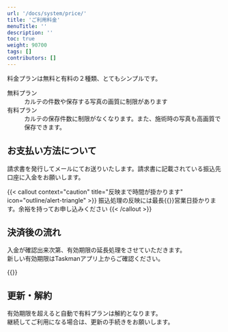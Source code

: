 ```yaml
---
url: '/docs/system/price/'
title: 'ご利用料金'
menuTitle: ''
description: ''
toc: true
weight: 90700
tags: []
contributors: []
---
```


料金プランは無料と有料の２種類、とてもシンプルです。

<dl class="basic">
<dt>無料プラン</dt>
<dd>カルテの件数や保存する写真の画質に制限があります</dd>
<dt>有料プラン</dt>
<dd>カルテの保存件数に制限がなくなります。また、施術時の写真も高画質で保存できます。</dd>
</dl>

## お支払い方法について

請求書を発行してメールにてお送りいたします。請求書に記載されている振込先口座に入金をお願いします。

{{< callout context="caution" title="反映まで時間が掛かります" icon="outline/alert-triangle" >}}
振込処理の反映には最長{{<mock >}}営業日掛かります。余裕を持ってお申し込みください
{{< /callout >}}

## 決済後の流れ

入金が確認出来次第、有効期限の延長処理をさせていただきます。  
新しい有効期限はTaskmanアプリ上からご確認ください。

{{<iTablet filename="img/price" msg="顧客の作成画面">}}

## 更新・解約

有効期限を超えると自動で有料プランは解約となります。  
継続してご利用になる場合は、更新の手続きをお願いします。
